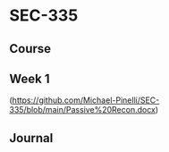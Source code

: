# SEC-335

## Course

## Week 1
(https://github.com/Michael-Pinelli/SEC-335/blob/main/Passive%20Recon.docx)

## Journal
